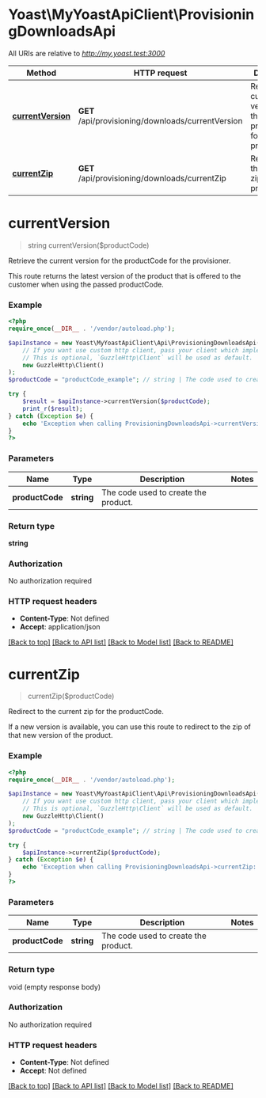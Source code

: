 # Yoast\MyYoastApiClient\ProvisioningDownloadsApi

All URIs are relative to *http://my.yoast.test:3000*

Method | HTTP request | Description
------------- | ------------- | -------------
[**currentVersion**](ProvisioningDownloadsApi.md#currentversion) | **GET** /api/provisioning/downloads/currentVersion | Retrieve the current version for the productCode for the provisioner.
[**currentZip**](ProvisioningDownloadsApi.md#currentzip) | **GET** /api/provisioning/downloads/currentZip | Redirect to the current zip for the productCode.

# **currentVersion**
> string currentVersion($productCode)

Retrieve the current version for the productCode for the provisioner.

This route returns the latest version of the product that is offered to the customer when using the passed productCode.

### Example
```php
<?php
require_once(__DIR__ . '/vendor/autoload.php');

$apiInstance = new Yoast\MyYoastApiClient\Api\ProvisioningDownloadsApi(
    // If you want use custom http client, pass your client which implements `GuzzleHttp\ClientInterface`.
    // This is optional, `GuzzleHttp\Client` will be used as default.
    new GuzzleHttp\Client()
);
$productCode = "productCode_example"; // string | The code used to create the product.

try {
    $result = $apiInstance->currentVersion($productCode);
    print_r($result);
} catch (Exception $e) {
    echo 'Exception when calling ProvisioningDownloadsApi->currentVersion: ', $e->getMessage(), PHP_EOL;
}
?>
```

### Parameters

Name | Type | Description  | Notes
------------- | ------------- | ------------- | -------------
 **productCode** | **string**| The code used to create the product. |

### Return type

**string**

### Authorization

No authorization required

### HTTP request headers

 - **Content-Type**: Not defined
 - **Accept**: application/json

[[Back to top]](#) [[Back to API list]](../../README.md#documentation-for-api-endpoints) [[Back to Model list]](../../README.md#documentation-for-models) [[Back to README]](../../README.md)

# **currentZip**
> currentZip($productCode)

Redirect to the current zip for the productCode.

If a new version is available, you can use this route to redirect to the zip of that new version of the product.

### Example
```php
<?php
require_once(__DIR__ . '/vendor/autoload.php');

$apiInstance = new Yoast\MyYoastApiClient\Api\ProvisioningDownloadsApi(
    // If you want use custom http client, pass your client which implements `GuzzleHttp\ClientInterface`.
    // This is optional, `GuzzleHttp\Client` will be used as default.
    new GuzzleHttp\Client()
);
$productCode = "productCode_example"; // string | The code used to create the product.

try {
    $apiInstance->currentZip($productCode);
} catch (Exception $e) {
    echo 'Exception when calling ProvisioningDownloadsApi->currentZip: ', $e->getMessage(), PHP_EOL;
}
?>
```

### Parameters

Name | Type | Description  | Notes
------------- | ------------- | ------------- | -------------
 **productCode** | **string**| The code used to create the product. |

### Return type

void (empty response body)

### Authorization

No authorization required

### HTTP request headers

 - **Content-Type**: Not defined
 - **Accept**: Not defined

[[Back to top]](#) [[Back to API list]](../../README.md#documentation-for-api-endpoints) [[Back to Model list]](../../README.md#documentation-for-models) [[Back to README]](../../README.md)

